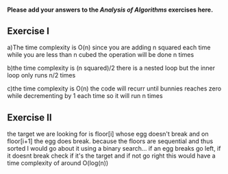#### Please add your answers to the ***Analysis of  Algorithms*** exercises here.

## Exercise I

a)The time complexity is O(n)
    since you are adding n squared each time while you are less than n cubed the operation will be done n times


b)the time complexity is (n squared)/2
    there is a nested loop but the inner loop only runs n/2 times


c)the time complexity is O(n)
    the code will recurr until bunnies reaches zero while decrementing by 1 each time so it will run n times 

## Exercise II
the target we are looking for is floor[i] whose egg doesn't break and on floor[i+1] the egg does break. because the floors are sequential and thus sorted I would go about it using a binary search... if an egg breaks go left, if it doesnt break check if it's the target and if not go right 
this would have a time complexity of around O(log(n))


